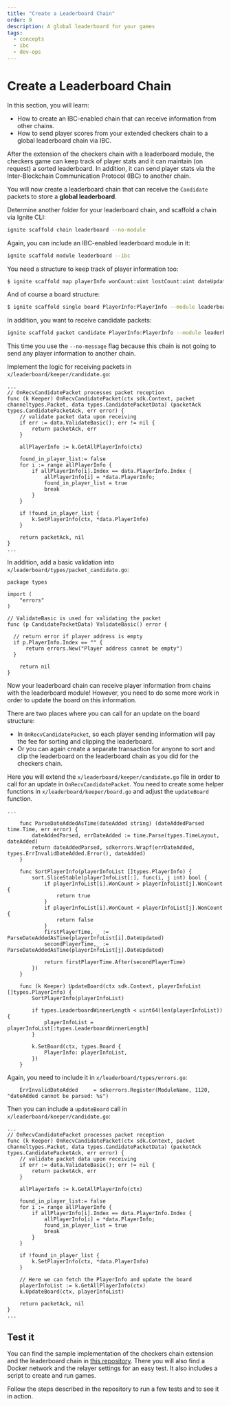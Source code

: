 ```yaml
---
title: "Create a Leaderboard Chain"
order: 9
description: A global leaderboard for your games
tags: 
  - concepts
  - ibc
  - dev-ops
---
```


# Create a Leaderboard Chain

<HighlightBox type="learning">

In this section, you will learn:

* How to create an IBC-enabled chain that can receive information from other chains.
* How to send player scores from your extended checkers chain to a global leaderboard chain via IBC.

</HighlightBox>

After the extension of the checkers chain with a leaderboard module, the checkers game can keep track of player stats and it can maintain (on request) a sorted leaderboard. In addition, it can send player stats via the Inter-Blockchain Communication Protocol (IBC) to another chain.

You will now create a leaderboard chain that can receive the `Candidate` packets to store a **global leaderboard**.

Determine another folder for your leaderboard chain, and scaffold a chain via Ignite CLI:

```bash
ignite scaffold chain leaderboard --no-module
```

Again, you can include an IBC-enabled leaderboard module in it:

```bash
ignite scaffold module leaderboard --ibc
```

You need a structure to keep track of player information too:

```bash
$ ignite scaffold map playerInfo wonCount:uint lostCount:uint dateUpdated:string --module leaderboard --no-message
```

And of course a board structure:

```bash
$ ignite scaffold single board PlayerInfo:PlayerInfo --module leaderboard --no-message
```

In addition, you want to receive candidate packets:

```bash
ignite scaffold packet candidate PlayerInfo:PlayerInfo --module leaderboard --no-message
```

This time you use the `--no-message` flag because this chain is not going to send any player information to another chain.

Implement the logic for receiving packets in `x/leaderboard/keeper/candidate.go`:

```golang
...
// OnRecvCandidatePacket processes packet reception
func (k Keeper) OnRecvCandidatePacket(ctx sdk.Context, packet channeltypes.Packet, data types.CandidatePacketData) (packetAck types.CandidatePacketAck, err error) {
    // validate packet data upon receiving
    if err := data.ValidateBasic(); err != nil {
        return packetAck, err
    }

    allPlayerInfo := k.GetAllPlayerInfo(ctx)

    found_in_player_list:= false
    for i := range allPlayerInfo {
        if allPlayerInfo[i].Index == data.PlayerInfo.Index {
            allPlayerInfo[i] = *data.PlayerInfo;
            found_in_player_list = true
            break
        }
    }

    if !found_in_player_list {
        k.SetPlayerInfo(ctx, *data.PlayerInfo)
    }

    return packetAck, nil
}
...
```

In addition, add a basic validation into `x/leaderboard/types/packet_candidate.go`:

```golang
package types

import (
    "errors"
)

// ValidateBasic is used for validating the packet
func (p CandidatePacketData) ValidateBasic() error {

  // return error if player address is empty
  if p.PlayerInfo.Index == "" {
      return errors.New("Player address cannot be empty")
  }

    return nil
}
```

Now your leaderboard chain can receive player information from chains with the leaderboard module! However, you need to do some more work in order to update the board on this information.

There are two places where you can call for an update on the board structure:

* In `OnRecvCandidatePacket`, so each player sending information will pay the fee for sorting and clipping the leaderboard.
* Or you can again create a separate transaction for anyone to sort and clip the leaderboard on the leaderboard chain as you did for the checkers chain.

Here you will extend the `x/leaderboard/keeper/candidate.go` file in order to call for an update in `OnRecvCandidatePacket`. You need to create some helper functions in `x/leaderboard/keeper/board.go` and adjust the `updateBoard` function.


```golang
...

    func ParseDateAddedAsTime(dateAdded string) (dateAddedParsed time.Time, err error) {
        dateAddedParsed, errDateAdded := time.Parse(types.TimeLayout, dateAdded)
        return dateAddedParsed, sdkerrors.Wrapf(errDateAdded, types.ErrInvalidDateAdded.Error(), dateAdded)
    }

    func SortPlayerInfo(playerInfoList []types.PlayerInfo) {
        sort.SliceStable(playerInfoList[:], func(i, j int) bool {
            if playerInfoList[i].WonCount > playerInfoList[j].WonCount {
                return true
            }
            if playerInfoList[i].WonCount < playerInfoList[j].WonCount {
                return false
            }
            firstPlayerTime, _ := ParseDateAddedAsTime(playerInfoList[i].DateUpdated)
            secondPlayerTime,_ := ParseDateAddedAsTime(playerInfoList[j].DateUpdated)

            return firstPlayerTime.After(secondPlayerTime)
        })
    }

    func (k Keeper) UpdateBoard(ctx sdk.Context, playerInfoList []types.PlayerInfo) {
        SortPlayerInfo(playerInfoList)

        if types.LeaderboardWinnerLength < uint64(len(playerInfoList)) {
            playerInfoList = playerInfoList[:types.LeaderboardWinnerLength]
        }

        k.SetBoard(ctx, types.Board {
            PlayerInfo: playerInfoList,
        })
    }
```

Again, you need to include it in `x/leaderboard/types/errors.go`:

```golang
    ErrInvalidDateAdded     = sdkerrors.Register(ModuleName, 1120, "dateAdded cannot be parsed: %s")
```

Then you can include a `updateBoard` call in `x/leaderboard/keeper/candidate.go`:

```golang
...
// OnRecvCandidatePacket processes packet reception
func (k Keeper) OnRecvCandidatePacket(ctx sdk.Context, packet channeltypes.Packet, data types.CandidatePacketData) (packetAck types.CandidatePacketAck, err error) {
    // validate packet data upon receiving
    if err := data.ValidateBasic(); err != nil {
        return packetAck, err
    }

    allPlayerInfo := k.GetAllPlayerInfo(ctx)

    found_in_player_list:= false
    for i := range allPlayerInfo {
        if allPlayerInfo[i].Index == data.PlayerInfo.Index {
            allPlayerInfo[i] = *data.PlayerInfo;
            found_in_player_list = true
            break
        }
    }

    if !found_in_player_list {
        k.SetPlayerInfo(ctx, *data.PlayerInfo)
    }

    // Here we can fetch the PlayerInfo and update the board
    playerInfoList := k.GetAllPlayerInfo(ctx)
    k.UpdateBoard(ctx, playerInfoList)

    return packetAck, nil
}
...
```

## Test it

You can find the sample implementation of the checkers chain extension and the leaderboard chain in [this repository](https://github.com/b9lab/cosmos-ibc-docker/tree/ao-modular/modular). There you will also find a Docker network and the relayer settings for an easy test. It also includes a script to create and run games.

Follow the steps described in the repository to run a few tests and to see it in action.
